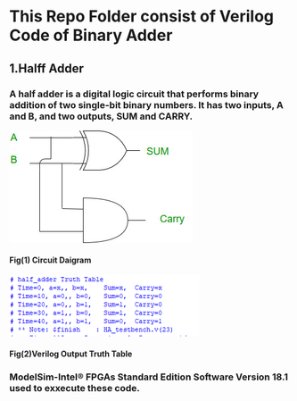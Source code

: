 # This Repo Folder consist of Verilog Code of Binary Adder
## 1.Halff Adder
### A half adder is a digital logic circuit that performs binary addition of two single-bit binary numbers. It has two inputs, A and B, and two outputs, SUM and CARRY.
![CKT_IMAGE](./Images/Half_Adder.jpg)
#### Fig(1) Circuit Daigram
![CKT_IMAGE](./Images/HA_output.png)
#### Fig(2)Verilog Output Truth Table

### ModelSim-Intel® FPGAs Standard Edition Software Version 18.1 used to exxecute these code.
